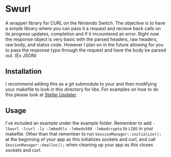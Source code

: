 # Swurl

A wrapper library for CURL on the Nintendo Switch. The objective is to have a simple library where you can pass it a request and recieve back calls on its progress updates, completion and if it incountered an error. Right now the response object is very basic with the parsed headers, raw headers, raw body, and status code. However I plan on in the future allowing for you to pass the response type through the request and have the body be parsed out. (Ex JSON)

## Installation

I recommend adding this as a git submodule to your and then modifying your makefile to look in this directory for libs. For examples on how to do this please look at [Stellar Updater](https://github.com/SpaceNX/Stellar-Updater).

## Usage

I've included an example under the example folder. Remember to add `-lSwurl -lcurl -lz -lmbedtls -lmbedx509 -lmbedcrypto` to `LIBS` in your makefile. Other than that remember to run `SessionManager::initialize();` at the beginning of your app as this initializes sockets and curl, and call `SessionManager::dealloc();` when cleaning up your app as this closes sockets and curl.
